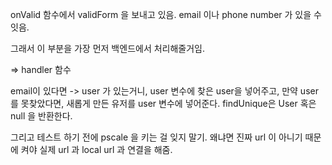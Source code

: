 onValid 함수에서 validForm 을 보내고 있음. 
email 이나 phone number 가 있을 수 잇음. 

그래서 이 부분을 가장 먼저 백엔드에서 처리해줄거임. 

=> handler 함수


email이 있다면 -> user 가 있는거니, 
user 변수에 찾은 user을 넣어주고, 
만약 user를 못찾았다면, 새롭게 만든 유저를 user 변수에 넣어준다. 
findUnique은 User 혹은 null 을 반환한다.


그리고 테스트 하기 전에 pscale 을 키는 걸 잊지 말기. 
왜냐면 진짜 url 이 아니기 때문에 켜야 실제 url 과 local url 과 연결을 해줌. 

